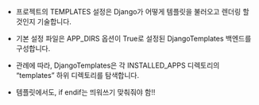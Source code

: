 - 프로젝트의 TEMPLATES 설정은 Django가 어떻게 템플릿을 불러오고 렌더링 할 것인지 기술합니다. 
- 기본 설정 파일은 APP_DIRS 옵션이 True로 설정된 DjangoTemplates 백엔드를 구성합니다. 
- 관례에 따라, DjangoTemplates은 각 INSTALLED_APPS 디렉토리의 “templates” 하위 디렉토리를 탐색합니다.


- 템플릿에서도, if endif는 띄워쓰기 맞춰줘야 함!!

